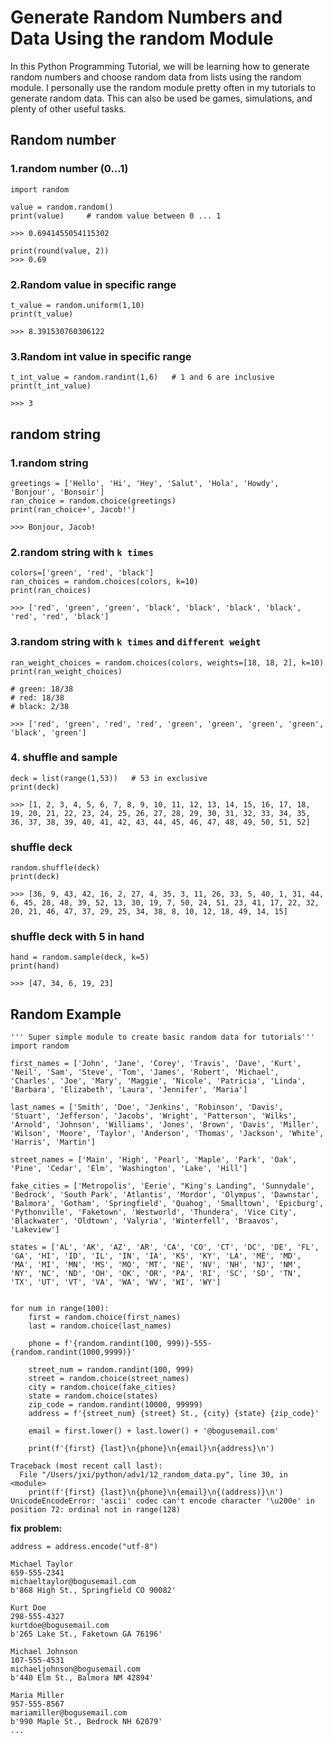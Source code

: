 # Generate Random Numbers and Data Using the random Module

In this Python Programming Tutorial, we will be learning how to generate random numbers and choose random data from lists using the random module. I personally use the random module pretty often in my tutorials to generate random data. This can also be used be games, simulations, and plenty of other useful tasks.


## Random number


### 1.random number (0...1)

```
import random

value = random.random()
print(value)     # random value between 0 ... 1

>>> 0.6941455054115302

print(round(value, 2))
>>> 0.69
```

### 2.Random value in specific range

```
t_value = random.uniform(1,10)
print(t_value) 

>>> 8.391530760306122
```

### 3.Random int value in specific range

```
t_int_value = random.randint(1,6)   # 1 and 6 are inclusive
print(t_int_value)

>>> 3
```

## random string 

### 1.random string

```
greetings = ['Hello', 'Hi', 'Hey', 'Salut', 'Hola', 'Howdy', 'Bonjour', 'Bonsoir']
ran_choice = random.choice(greetings)
print(ran_choice+', Jacob!')

>>> Bonjour, Jacob!
```

### 2.random string with `k times`

```
colors=['green', 'red', 'black']
ran_choices = random.choices(colors, k=10)  
print(ran_choices)

>>> ['red', 'green', 'green', 'black', 'black', 'black', 'black', 'red', 'red', 'black']
```

### 3.random string with `k times` and `different weight`

```
ran_weight_choices = random.choices(colors, weights=[18, 18, 2], k=10) 
print(ran_weight_choices)

# green: 18/38
# red: 18/38
# black: 2/38

>>> ['red', 'green', 'red', 'red', 'green', 'green', 'green', 'green', 'black', 'green']
```

### 4. shuffle and sample

```
deck = list(range(1,53))   # 53 in exclusive
print(deck)

>>> [1, 2, 3, 4, 5, 6, 7, 8, 9, 10, 11, 12, 13, 14, 15, 16, 17, 18, 19, 20, 21, 22, 23, 24, 25, 26, 27, 28, 29, 30, 31, 32, 33, 34, 35, 36, 37, 38, 39, 40, 41, 42, 43, 44, 45, 46, 47, 48, 49, 50, 51, 52]
```


### shuffle deck

```
random.shuffle(deck)
print(deck)

>>> [36, 9, 43, 42, 16, 2, 27, 4, 35, 3, 11, 26, 33, 5, 40, 1, 31, 44, 6, 45, 28, 48, 39, 52, 13, 30, 19, 7, 50, 24, 51, 23, 41, 17, 22, 32, 20, 21, 46, 47, 37, 29, 25, 34, 38, 8, 10, 12, 18, 49, 14, 15]
```

### shuffle deck with 5 in hand

```
hand = random.sample(deck, k=5)
print(hand)

>>> [47, 34, 6, 19, 23]
```

## Random Example

```
''' Super simple module to create basic random data for tutorials'''
import random

first_names = ['John', 'Jane', 'Corey', 'Travis', 'Dave', 'Kurt', 'Neil', 'Sam', 'Steve', 'Tom', 'James', 'Robert', 'Michael', 'Charles', 'Joe', 'Mary', 'Maggie', 'Nicole', 'Patricia', 'Linda', 'Barbara', 'Elizabeth', 'Laura', 'Jennifer', 'Maria']

last_names = ['Smith', 'Doe', 'Jenkins', 'Robinson', 'Davis', 'Stuart', 'Jefferson', 'Jacobs', 'Wright', 'Patterson', 'Wilks', 'Arnold', 'Johnson', 'Williams', 'Jones', 'Brown', 'Davis', 'Miller', 'Wilson', 'Moore', 'Taylor', 'Anderson', 'Thomas', 'Jackson', 'White', 'Harris', 'Martin']

street_names = ['Main', 'High', 'Pearl', 'Maple', 'Park', 'Oak', 'Pine', 'Cedar', 'Elm', 'Washington', 'Lake', 'Hill']

fake_cities = ['Metropolis', 'Eerie', "King's Landing", 'Sunnydale', 'Bedrock', 'South Park', 'Atlantis', 'Mordor', 'Olympus', 'Dawnstar', 'Balmora', 'Gotham', 'Springfield', 'Quahog', 'Smalltown', 'Epicburg', 'Pythonville', 'Faketown', 'Westworld', 'Thundera', 'Vice City', 'Blackwater', 'Oldtown', 'Valyria', 'Winterfell', 'Braavos‎', 'Lakeview']

states = ['AL', 'AK', 'AZ', 'AR', 'CA', 'CO', 'CT', 'DC', 'DE', 'FL', 'GA', 'HI', 'ID', 'IL', 'IN', 'IA', 'KS', 'KY', 'LA', 'ME', 'MD', 'MA', 'MI', 'MN', 'MS', 'MO', 'MT', 'NE', 'NV', 'NH', 'NJ', 'NM', 'NY', 'NC', 'ND', 'OH', 'OK', 'OR', 'PA', 'RI', 'SC', 'SD', 'TN', 'TX', 'UT', 'VT', 'VA', 'WA', 'WV', 'WI', 'WY']


for num in range(100):
    first = random.choice(first_names)
    last = random.choice(last_names)

    phone = f'{random.randint(100, 999)}-555-{random.randint(1000,9999)}'

    street_num = random.randint(100, 999)
    street = random.choice(street_names)
    city = random.choice(fake_cities)
    state = random.choice(states)
    zip_code = random.randint(10000, 99999)
    address = f'{street_num} {street} St., {city} {state} {zip_code}'

    email = first.lower() + last.lower() + '@bogusemail.com'

    print(f'{first} {last}\n{phone}\n{email}\n{address}\n')
```

```
Traceback (most recent call last):
  File "/Users/jxi/python/adv1/12_random_data.py", line 30, in <module>
    print(f'{first} {last}\n{phone}\n{email}\n{(address)}\n')
UnicodeEncodeError: 'ascii' codec can't encode character '\u200e' in position 72: ordinal not in range(128)
```

**fix problem:**

```
address = address.encode("utf-8")
```

```
Michael Taylor
659-555-2341
michaeltaylor@bogusemail.com
b'868 High St., Springfield CO 90082'

Kurt Doe
298-555-4327
kurtdoe@bogusemail.com
b'265 Lake St., Faketown GA 76196'

Michael Johnson
107-555-4531
michaeljohnson@bogusemail.com
b'440 Elm St., Balmora NM 42894'

Maria Miller
957-555-8567
mariamiller@bogusemail.com
b'990 Maple St., Bedrock NH 62079'
...
```







